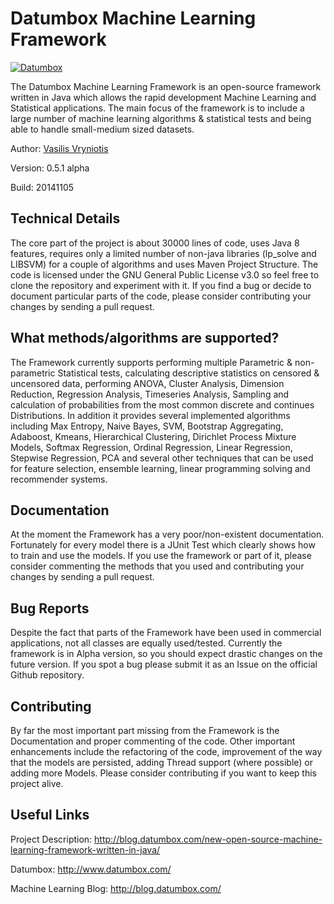 Datumbox Machine Learning Framework
===================================

[![Datumbox](http://www.datumbox.com/img/logo.png)](http://www.datumbox.com/)

The Datumbox Machine Learning Framework is an open-source framework written in Java which allows the rapid development Machine Learning and Statistical applications. The main focus of the framework is to include a large number of machine learning algorithms & statistical tests and being able to handle small-medium sized datasets. 

Author: [Vasilis Vryniotis](http://blog.datumbox.com/author/bbriniotis/)

Version: 0.5.1 alpha

Build: 20141105

Technical Details
-----------------

The core part of the project is about 30000 lines of code, uses Java 8 features, requires only a limited number of non-java libraries (lp_solve and LIBSVM) for a couple of algorithms and uses Maven Project Structure. The code is licensed under the GNU General Public License v3.0 so feel free to clone the repository and experiment with it. If you find a bug or decide to document particular parts of the code, please consider contributing your changes by sending a pull request.

What methods/algorithms are supported?
--------------------------------------

The Framework currently supports performing multiple Parametric & non-parametric Statistical tests, calculating descriptive statistics on censored & uncensored data, performing ANOVA, Cluster Analysis, Dimension Reduction, Regression Analysis, Timeseries Analysis, Sampling and calculation of probabilities from the most common discrete and continues Distributions. In addition it provides several implemented algorithms including Max Entropy, Naive Bayes, SVM, Bootstrap Aggregating, Adaboost, Kmeans, Hierarchical Clustering, Dirichlet Process Mixture Models, Softmax Regression, Ordinal Regression, Linear Regression, Stepwise Regression, PCA and several other techniques that can be used for feature selection, ensemble learning, linear programming solving and recommender systems.

Documentation
-------------

At the moment the Framework has a very poor/non-existent documentation. Fortunately for every model there is a JUnit Test which clearly shows how to train and use the models. If you use the framework or part of it, please consider commenting the methods that you used and contributing your changes by sending a pull request. 

Bug Reports
-----------

Despite the fact that parts of the Framework have been used in commercial applications, not all classes are equally used/tested. Currently the framework is in Alpha version, so you should expect drastic changes on the future version. If you spot a bug please submit it as an Issue on the official Github repository. 

Contributing
------------

By far the most important part missing from the Framework is the Documentation and proper commenting of the code. Other important enhancements include the refactoring of the code, improvement of the way that the models are persisted, adding Thread support (where possible) or adding more Models. Please consider contributing if you want to keep this project alive. 

Useful Links
------------

Project Description: http://blog.datumbox.com/new-open-source-machine-learning-framework-written-in-java/

Datumbox: http://www.datumbox.com/

Machine Learning Blog: http://blog.datumbox.com/
